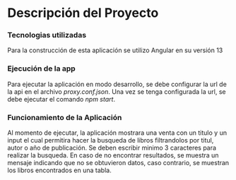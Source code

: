 # Descripción del Proyecto

### Tecnologias utilizadas

Para la construcción de esta aplicación se utilizo Angular en su versión 13

### Ejecución de la app

Para ejecutar la aplicación en modo desarrollo, se debe configurar la url de la api en el archivo _proxy.conf.json_. Una vez se tenga configurada la url, se debe ejecutar el comando _npm start_.

### Funcionamiento de la Aplicación

Al momento de ejecutar, la aplicación mostrara una venta con un titulo y un input el cual permitira hacer la busqueda de libros filtrandolos por titul, autor o año de publicación. Se deben escribir minimo 3 caracteres para realizar la busqueda. En caso de no encontrar resultados, se muestra un mensaje indicando que no se obtuvieron datos, caso contrario, se muestran los libros encontrados en una tabla.
